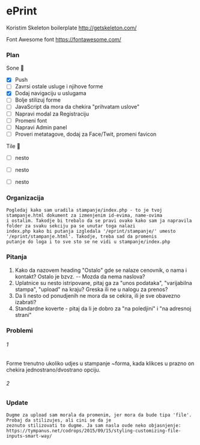 # ePrint

Koristim Skeleton boilerplate
http://getskeleton.com/

Font Awesome font
https://fontawesome.com/

### Plan

Sone :baby_chick:
- [x] Push
- [ ] Zavrsi ostale usluge i njihove forme
- [x] Dodaj navigaciju u uslugama 
- [ ] Bolje stilizuj forme
- [ ] JavaScript da mora da chekira "prihvatam uslove"
- [ ] Napravi modal za Registraciju
- [ ] Promeni font
- [ ] Napravi Admin panel
- [ ] Proveri metatagove, dodaj za Face/Twit, promeni favicon

Tile :rabbit:
- [ ] nesto
- [ ] nesto
- [ ] nesto


### Organizacija
	Pogledaj kako sam uradila stampanje/index.php - to je tvoj stampanje.html dokument za izmenjenim id-evima, name-ovima 
	i ostalim. Takodje bi trebalo da se pravi ovako kako sam ja napravila folder za svaku sekciju pa se unutar toga nalazi
	index.php kako bi putanja izgledala '/eprint/stampanje/' umesto '/eprint/stampanje.html'. Takodje, treba sad da promenis
	putanje do loga i to sve sto se ne vidi u stampanje/index.php

### Pitanja
1. Kako da nazovem heading "Ostalo" gde se nalaze cenovnik, o nama i kontakt? Ostalo je bzvz.
	-- Mozda da nema naslova?
2. Uplatnice su nesto istripovane, pitaj ga za "unos podataka", "varijabilna stampa", "upload" na kraju? Greska ili ne u nalogu za prenos?
3. Da li nesto od ponudjenih ne mora da se cekira, ili je sve obavezno izabrati?
4. Standardne koverte - pitaj da li je dobro za "na poledjini" i "na adresnoj strani"


### Problemi

###### 1
Forme 
trenutno ukoliko udjes u stampanje ~forma, kada klikces u prazno on chekira jednostrano/dvostrano opciju. 

###### 2

### Update
	Dugme za upload sam morala da promenim, jer mora da bude tipa 'file'. Probaj da stilizujes, ali cini se da je 
	zeznuto stilizovati to dugme. Ja sam nasla ovde neko objasnjenje: https://tympanus.net/codrops/2015/09/15/styling-customizing-file-inputs-smart-way/
